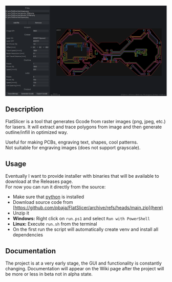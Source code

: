 <p align="center">
<img align="center" src="img/glowtie.png" alt="Screenshot">
</p>

## Description  
FlatSlicer is a tool that generates Gcode from raster images (png, jpeg, etc.) for lasers. It will extract and trace polygons from image and then generate outline/infill in optimized way.  
  
Useful for making PCBs, engraving text, shapes, cool patterns.  
Not suitable for engraving images (does not support grayscale).  
  
## Usage  
Eventually I want to provide installer with binaries that will be available to download at the Releases page.  
For now you can run it directly from the source:  
 - Make sure that [python](https://www.python.org/downloads/) is installed
 - Download source code from [https://github.com/pbaja/FlatSlicer/archive/refs/heads/main.zip](here)
 - Unzip it
 - **Windows:** Right click on `run.ps1` and select `Run with PowerShell`
 - **Linux:** Execute `run.sh` from the terminal
 - On the first run the script will automatically create venv and install all dependencies
  
## Documentation  
The project is at a very early stage, the GUI and functionality is constantly changing. Documentation will appear on the Wiki page after the project will be more or less in beta not in alpha state.  
